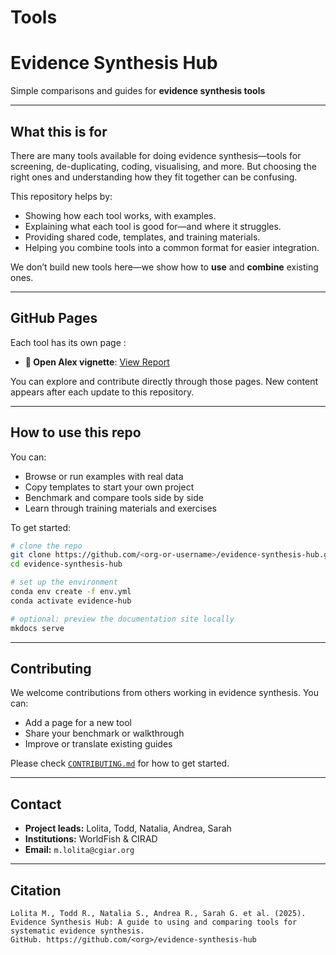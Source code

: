 # Tools

# Evidence Synthesis Hub

Simple comparisons and guides for **evidence synthesis tools**

---

## What this is for

There are many tools available for doing evidence synthesis—tools for screening, de-duplicating, coding, visualising, and more. But choosing the right ones and understanding how they fit together can be confusing.

This repository helps by:

* Showing how each tool works, with examples.
* Explaining what each tool is good for—and where it struggles.
* Providing shared code, templates, and training materials.
* Helping you combine tools into a common format for easier integration.

We don’t build new tools here—we show how to **use** and **combine** existing ones.

---

## GitHub Pages

Each tool has its own page :

- **🔗 Open Alex vignette**: [View Report](https://evidence-synthesis-hub.github.io/tools/docs/Open_Alex.html)


You can explore and contribute directly through those pages. New content appears after each update to this repository.

---

## How to use this repo

You can:

* Browse or run examples with real data
* Copy templates to start your own project
* Benchmark and compare tools side by side
* Learn through training materials and exercises

To get started:

```bash
# clone the repo
git clone https://github.com/<org-or-username>/evidence-synthesis-hub.git
cd evidence-synthesis-hub

# set up the environment
conda env create -f env.yml
conda activate evidence-hub

# optional: preview the documentation site locally
mkdocs serve
```

---

## Contributing

We welcome contributions from others working in evidence synthesis.
You can:

* Add a page for a new tool
* Share your benchmark or walkthrough
* Improve or translate existing guides

Please check [`CONTRIBUTING.md`](CONTRIBUTING.md) for how to get started.

---

## Contact

* **Project leads:** Lolita, Todd, Natalia, Andrea, Sarah
* **Institutions:** WorldFish & CIRAD
* **Email:** `m.lolita@cgiar.org`

---

## Citation

```
Lolita M., Todd R., Natalia S., Andrea R., Sarah G. et al. (2025).  
Evidence Synthesis Hub: A guide to using and comparing tools for systematic evidence synthesis.  
GitHub. https://github.com/<org>/evidence-synthesis-hub
```


